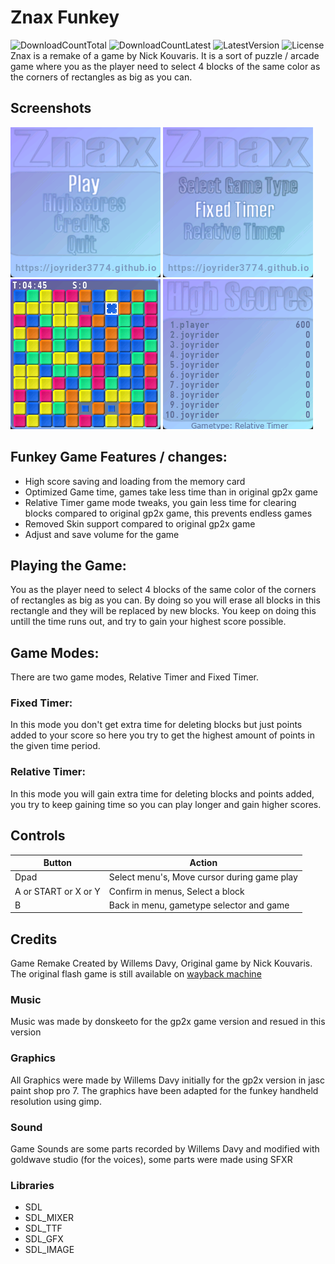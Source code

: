 # Znax Funkey
![DownloadCountTotal](https://img.shields.io/github/downloads/joyrider3774/znax_funkey/total?label=total%20downloads&style=plastic) ![DownloadCountLatest](https://img.shields.io/github/downloads/joyrider3774/znax_funkey/latest/total?style=plastic) ![LatestVersion](https://img.shields.io/github/v/tag/joyrider3774/znax_funkey?label=Latest%20version&style=plastic) ![License](https://img.shields.io/github/license/joyrider3774/znax_funkey?style=plastic)
Znax is a remake of a game by Nick Kouvaris. It is a sort of puzzle / arcade game where you as the player need to select 4 blocks of the same color as the corners of rectangles as big as you can. 

## Screenshots
![screenshot 1](screenshots/screenshot1.png)
![screenshot 2](screenshots/screenshot2.png)
![screenshot 3](screenshots/screenshot3.png)
![screenshot 4](screenshots/screenshot4.png)

## Funkey Game Features / changes:
- High score saving and loading from the memory card
- Optimized Game time, games take less time than in original gp2x game
- Relative Timer game mode tweaks, you gain less time for clearing blocks compared to original gp2x game, this prevents endless games
- Removed Skin support compared to original gp2x game
- Adjust and save volume for the game

## Playing the Game:
You as the player need to select 4 blocks of the same color of the corners of rectangles as big as you can. By doing so you will erase all blocks in this rectangle and they will be replaced by new blocks. You keep on doing this untill the time runs out, and try to gain your highest score possible. 

## Game Modes:
There are two game modes, Relative Timer and Fixed Timer.

### Fixed Timer:
In this mode you don't get extra time for deleting blocks but just points added to your score so here you try to get the highest amount of points in the given time period.

### Relative Timer:
In this mode you will gain extra time for deleting blocks and points added, you try to keep gaining time so you can play longer and gain higher scores. 

## Controls

| Button | Action |
| ------ | ------ |
| Dpad | Select menu's, Move cursor during game play|
| A or START or X or Y| Confirm in menus, Select a block |
| B | Back in menu, gametype selector and game |

## Credits
Game Remake Created by Willems Davy, Original game by Nick Kouvaris. The original flash game is still available on [wayback machine](https://web.archive.org/web/20090220141735/http://lightforce.freestuff.gr/znax.php)

### Music
Music was made by donskeeto for the gp2x game version and resued in this version

### Graphics
All Graphics were made by Willems Davy initially for the gp2x version in jasc paint shop pro 7. The graphics have been adapted for the funkey handheld resolution using gimp.

### Sound
Game Sounds are some parts recorded by Willems Davy and modified with goldwave studio (for the voices), some parts were made using SFXR

### Libraries
- SDL
- SDL_MIXER
- SDL_TTF
- SDL_GFX
- SDL_IMAGE
